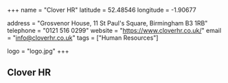 +++
name = "Clover HR"
latitude = 52.48546
longitude = -1.90677

address = "Grosvenor House, 11 St Paul's Square, Birmingham B3 1RB"
telephone = "0121 516 0299"
website = "https://www.cloverhr.co.uk/"
email = "info@cloverhr.co.uk"
tags = ["Human Resources"]

logo = "logo.jpg"
+++

## Clover HR

